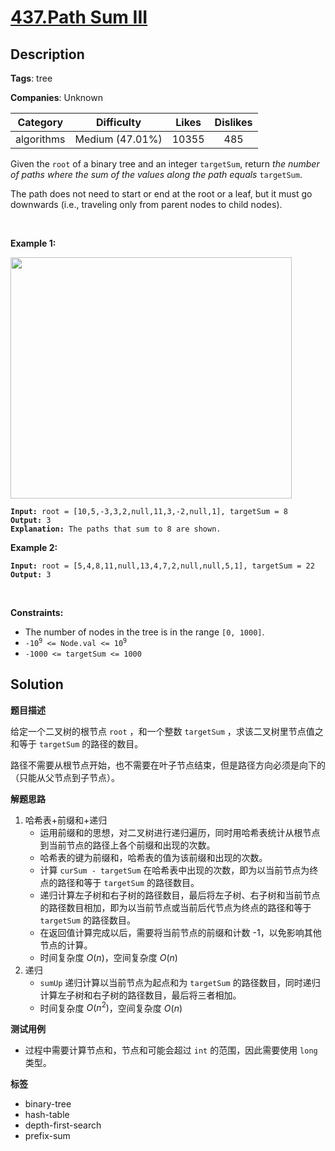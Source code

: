 # [437.Path Sum III](https://leetcode.com/problems/path-sum-iii/description/)

## Description

**Tags**: tree

**Companies**: Unknown

|  Category  |   Difficulty    | Likes | Dislikes |
| :--------: | :-------------: | :---: | :------: |
| algorithms | Medium (47.01%) | 10355 |   485    |

<p>Given the <code>root</code> of a binary tree and an integer <code>targetSum</code>, return <em>the number of paths where the sum of the values&nbsp;along the path equals</em>&nbsp;<code>targetSum</code>.</p>
<p>The path does not need to start or end at the root or a leaf, but it must go downwards (i.e., traveling only from parent nodes to child nodes).</p>
<p>&nbsp;</p>
<p><strong class="example">Example 1:</strong></p>
<img alt="" src="https://assets.leetcode.com/uploads/2021/04/09/pathsum3-1-tree.jpg" style="width: 450px; height: 386px;" />
<pre><code><strong>Input:</strong> root = [10,5,-3,3,2,null,11,3,-2,null,1], targetSum = 8
<strong>Output:</strong> 3
<strong>Explanation:</strong> The paths that sum to 8 are shown.</code></pre>
<p><strong class="example">Example 2:</strong></p>
<pre><code><strong>Input:</strong> root = [5,4,8,11,null,13,4,7,2,null,null,5,1], targetSum = 22
<strong>Output:</strong> 3</code></pre>
<p>&nbsp;</p>
<p><strong>Constraints:</strong></p>
<ul>
  <li>The number of nodes in the tree is in the range <code>[0, 1000]</code>.</li>
  <li><code>-10<sup>9</sup> &lt;= Node.val &lt;= 10<sup>9</sup></code></li>
  <li><code>-1000 &lt;= targetSum &lt;= 1000</code></li>
</ul>

## Solution

**题目描述**

给定一个二叉树的根节点 `root` ，和一个整数 `targetSum` ，求该二叉树里节点值之和等于 `targetSum` 的路径的数目。

路径不需要从根节点开始，也不需要在叶子节点结束，但是路径方向必须是向下的（只能从父节点到子节点）。

**解题思路**

1. 哈希表+前缀和+递归
   - 运用前缀和的思想，对二叉树进行递归遍历，同时用哈希表统计从根节点到当前节点的路径上各个前缀和出现的次数。
   - 哈希表的键为前缀和，哈希表的值为该前缀和出现的次数。
   - 计算 `curSum - targetSum` 在哈希表中出现的次数，即为以当前节点为终点的路径和等于 `targetSum` 的路径数目。
   - 递归计算左子树和右子树的路径数目，最后将左子树、右子树和当前节点的路径数目相加，即为以当前节点或当前后代节点为终点的路径和等于 `targetSum` 的路径数目。
   - 在返回值计算完成以后，需要将当前节点的前缀和计数 -1，以免影响其他节点的计算。
   - 时间复杂度 $O(n)$，空间复杂度 $O(n)$
2. 递归
   - `sumUp` 递归计算以当前节点为起点和为 `targetSum` 的路径数目，同时递归计算左子树和右子树的路径数目，最后将三者相加。
   - 时间复杂度 $O(n^2)$，空间复杂度 $O(n)$

**测试用例**

- 过程中需要计算节点和，节点和可能会超过 `int` 的范围，因此需要使用 `long` 类型。

**标签**

- binary-tree
- hash-table
- depth-first-search
- prefix-sum
